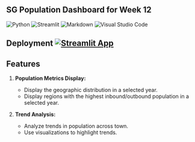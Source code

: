 ## SG Population Dashboard for Week 12

![Python](https://img.shields.io/badge/python-3670A0?style=for-the-badge&logo=python&logoColor=ffdd54)
![Streamlit](https://img.shields.io/badge/Streamlit-FF4B4B.svg?style=for-the-badge&logo=Streamlit&logoColor=white)
![Markdown](https://img.shields.io/badge/markdown-%23000000.svg?style=for-the-badge&logo=markdown&logoColor=white)
![Visual Studio Code](https://img.shields.io/badge/Visual%20Studio%20Code-0078d7.svg?style=for-the-badge&logo=visual-studio-code&logoColor=white)

## Deployment  [![Streamlit App](https://static.streamlit.io/badges/streamlit_badge_black_white.svg)](https://sgdashboard.streamlit.app/)

## Features

1. **Population Metrics Display:**
   - Display the geographic distribution in a selected year.
   - Display regions with the highest inbound/outbound population in a selected year.

2. **Trend Analysis:**
   - Analyze trends in population across town. 
   - Use visualizations to highlight trends.